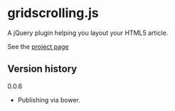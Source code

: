 gridscrolling.js
================

A jQuery plugin helping you layout your HTML5 article.

See the [project page](http://mknecht.github.io/gridscrolling.js/)

Version history
---------------

0.0.6

* Publishing via bower.

